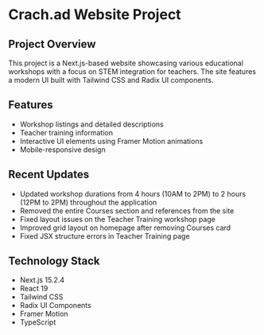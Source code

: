 # Crach.ad Website Project

## Project Overview
This project is a Next.js-based website showcasing various educational workshops with a focus on STEM integration for teachers. The site features a modern UI built with Tailwind CSS and Radix UI components.

## Features
- Workshop listings and detailed descriptions
- Teacher training information
- Interactive UI elements using Framer Motion animations
- Mobile-responsive design

## Recent Updates
- Updated workshop durations from 4 hours (10AM to 2PM) to 2 hours (12PM to 2PM) throughout the application
- Removed the entire Courses section and references from the site
- Fixed layout issues on the Teacher Training workshop page
- Improved grid layout on homepage after removing Courses card
- Fixed JSX structure errors in Teacher Training page

## Technology Stack
- Next.js 15.2.4
- React 19
- Tailwind CSS
- Radix UI Components
- Framer Motion
- TypeScript